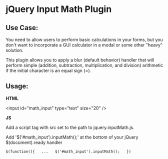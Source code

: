 jQuery Input Math Plugin
========================

Use Case:
---------

You need to allow users to perform basic calculations in your forms, but you don't want to incorporate a GUI calculator in a modal or some other "heavy" solution. 

This plugin allows you to apply a blur (default behavior) handler that will perform simple (addition, subtraction, multiplication, and division) arithmetic if the initial character is an equal sign (=).

Usage:
------
**HTML**

&lt;input id="math_input" type="text" size="20" /&gt;

**JS**

Add a script tag with src set to the path to jquery.inputMath.js.

Add '$('#math_input').inputMath();' at the bottom of your jQuery $(document).ready handler

`
$(function(){  
  ...  
  $('#math_input').inputMath();  
})
`
